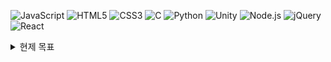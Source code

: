 

![JavaScript](https://img.shields.io/badge/-JavaScript-333333?style=flat&logo=javascript)
![HTML5](https://img.shields.io/badge/-HTML5-333333?style=flat&logo=html5)
![CSS3](https://img.shields.io/badge/-CSS3-333333?style=flat&logo=css3)
![C](https://img.shields.io/badge/-C-333333?style=flat&logo=c)
![Python](https://img.shields.io/badge/-Python-333333?style=flat&logo=python)
![Unity](https://img.shields.io/badge/-Unity-333333?style=flat&logo=unity)
![Node.js](https://img.shields.io/badge/-Node.js-333333?style=flat&logo=node.js)
![jQuery](https://img.shields.io/badge/-jQuery-333333?style=flat&logo=jquery)
![React](https://img.shields.io/badge/-React-333333?style=flat&logo=react)

 <details>
    <summary>현제 목표</summary>
    😎✌️🤐
 </details>

  
